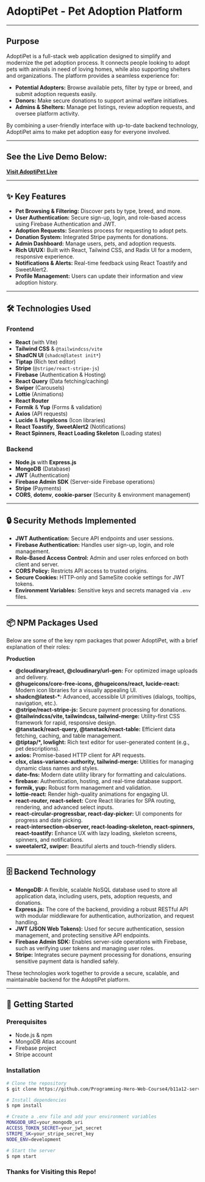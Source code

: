 # AdoptiPet - Pet Adoption Platform

---

## Purpose

AdoptiPet is a full-stack web application designed to simplify and modernize the pet adoption process. It connects people looking to adopt pets with animals in need of loving homes, while also supporting shelters and organizations. The platform provides a seamless experience for:

-   **Potential Adopters:** Browse available pets, filter by type or breed, and submit adoption requests easily.
-   **Donors:** Make secure donations to support animal welfare initiatives.
-   **Admins & Shelters:** Manage pet listings, review adoption requests, and oversee platform activity.

By combining a user-friendly interface with up-to-date backend technology, AdoptiPet aims to make pet adoption easy for everyone involved.

---

## See the Live Demo Below:

[**Visit AdoptiPet Live**](https://adoptipet.web.app)

---

## ✨ Key Features

-   **Pet Browsing & Filtering:** Discover pets by type, breed, and more.
-   **User Authentication:** Secure sign-up, login, and role-based access using Firebase Authentication and JWT.
-   **Adoption Requests:** Seamless process for requesting to adopt pets.
-   **Donation System:** Integrated Stripe payments for donations.
-   **Admin Dashboard:** Manage users, pets, and adoption requests.
-   **Rich UI/UX:** Built with React, Tailwind CSS, and Radix UI for a modern, responsive experience.
-   **Notifications & Alerts:** Real-time feedback using React Toastify and SweetAlert2.
-   **Profile Management:** Users can update their information and view adoption history.

---

## 🛠️ Technologies Used

### Frontend

-   **React** (with Vite)
-   **Tailwind CSS** & `@tailwindcss/vite`
-   **ShadCN UI** (`shadcn@latest init*`)
-   **Tiptap** (Rich text editor)
-   **Stripe** (`@stripe/react-stripe-js`)
-   **Firebase** (Authentication & Hosting)
-   **React Query** (Data fetching/caching)
-   **Swiper** (Carousels)
-   **Lottie** (Animations)
-   **React Router**
-   **Formik** & **Yup** (Forms & validation)
-   **Axios** (API requests)
-   **Lucide** & **HugeIcons** (Icon libraries)
-   **React Toastify**, **SweetAlert2** (Notifications)
-   **React Spinners**, **React Loading Skeleton** (Loading states)

### Backend

-   **Node.js** with **Express.js**
-   **MongoDB** (Database)
-   **JWT** (Authentication)
-   **Firebase Admin SDK** (Server-side Firebase operations)
-   **Stripe** (Payments)
-   **CORS**, **dotenv**, **cookie-parser** (Security & environment management)

---

## 🔒 Security Methods Implemented

-   **JWT Authentication:** Secure API endpoints and user sessions.
-   **Firebase Authentication:** Handles user sign-up, login, and role management.
-   **Role-Based Access Control:** Admin and user roles enforced on both client and server.
-   **CORS Policy:** Restricts API access to trusted origins.
-   **Secure Cookies:** HTTP-only and SameSite cookie settings for JWT tokens.
-   **Environment Variables:** Sensitive keys and secrets managed via `.env` files.

---

## 📦 NPM Packages Used

Below are some of the key npm packages that power AdoptiPet, with a brief explanation of their roles:

<summary><strong>Production</strong></summary>

-   **@cloudinary/react, @cloudinary/url-gen:** For optimized image uploads and delivery.
-   **@hugeicons/core-free-icons, @hugeicons/react, lucide-react:** Modern icon libraries for a visually appealing UI.
-   **shadcn@latest-\***: Advanced, accessible UI primitives (dialogs, tooltips, navigation, etc.).
-   **@stripe/react-stripe-js:** Secure payment processing for donations.
-   **@tailwindcss/vite, tailwindcss, tailwind-merge:** Utility-first CSS framework for rapid, responsive design.
-   **@tanstack/react-query, @tanstack/react-table:** Efficient data fetching, caching, and table management.
-   **@tiptap/\*, lowlight:** Rich text editor for user-generated content (e.g., pet descriptions).
-   **axios:** Promise-based HTTP client for API requests.
-   **clsx, class-variance-authority, tailwind-merge:** Utilities for managing dynamic class names and styles.
-   **date-fns:** Modern date utility library for formatting and calculations.
-   **firebase:** Authentication, hosting, and real-time database support.
-   **formik, yup:** Robust form management and validation.
-   **lottie-react:** Render high-quality animations for engaging UI.
-   **react-router, react-select:** Core React libraries for SPA routing, rendering, and advanced select inputs.
-   **react-circular-progressbar, react-day-picker:** UI components for progress and date picking.
-   **react-intersection-observer, react-loading-skeleton, react-spinners, react-toastify:** Enhance UX with lazy loading, skeleton screens, spinners, and notifications.
-   **sweetalert2, swiper:** Beautiful alerts and touch-friendly sliders.

---

## 🗄️ Backend Technology

-   **MongoDB:** A flexible, scalable NoSQL database used to store all application data, including users, pets, adoption requests, and donations.
-   **Express.js:** The core of the backend, providing a robust RESTful API with modular middleware for authentication, authorization, and request handling.
-   **JWT (JSON Web Tokens):** Used for secure authentication, session management, and protecting sensitive API endpoints.
-   **Firebase Admin SDK:** Enables server-side operations with Firebase, such as verifying user tokens and managing user roles.
-   **Stripe:** Integrates secure payment processing for donations, ensuring sensitive payment data is handled safely.

These technologies work together to provide a secure, scalable, and maintainable backend for the AdoptiPet platform.

---

## 📝 Getting Started

### Prerequisites

-   Node.js & npm
-   MongoDB Atlas account
-   Firebase project
-   Stripe account

### Installation

```bash
# Clone the repository
$ git clone https://github.com/Programming-Hero-Web-Course4/b11a12-server-side-yhsunny176.git

# Install dependencies
$ npm install

# Create a .env file and add your environment variables
MONGODB_URI=your_mongodb_uri
ACCESS_TOKEN_SECRET=your_jwt_secret
STRIPE_SK=your_stripe_secret_key
NODE_ENV=development

# Start the server
$ npm start
```

### Thanks for Visiting this Repo!
